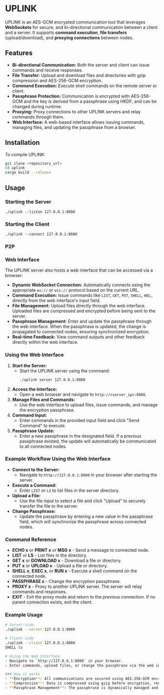# UPLINK

UPLINK is an AES-GCM encrypted communication tool that leverages **WebSockets** for secure, and bi-directional communication between a client and a server. It supports **command execution**, **file transfers** (upload/download), and **proxying connections** between nodes.

## Features

- **Bi-directional Communication:** Both the server and client can issue commands and receive responses.
- **File Transfer:** Upload and download files and directories with gzip compression and AES-256-GCM encryption.
- **Command Execution:** Execute shell commands on the remote server or client.
- **Passphrase Protection:** Communication is encrypted with AES-256-GCM and the key is derived from a passphrase using HKDF, and can be changed during runtime.
- **Proxying:** Proxy connections to other UPLINK servers and relay commands through them.
- **Web Interface:** A web-based interface allows issuing commands, managing files, and updating the passphrase from a browser.

## Installation

To compile UPLINK:

```sh
git clone <repository_url>
cd uplink
cargo build --release
```

## Usage
### Starting the Server
```
./uplink --listen 127.0.0.1:8080
```
### Starting the Client
```
./uplink --connect 127.0.0.1:8080
```
### P2P

### Web Interface
The UPLINK server also hosts a web interface that can be accessed via a browser:

- **Dynamic WebSocket Connection:** Automatically connects using the appropriate `ws://` or `wss://` protocol based on the current URL.
- **Command Execution:** Issue commands like `LIST`, `GET`, `PUT`, `SHELL`, etc., directly from the web interface's input field.
- **File Management:** Upload files directly through the web interface. Uploaded files are compressed and encrypted before being sent to the server.
- **Passphrase Management:** Enter and update the passphrase through the web interface. When the passphrase is updated, the change is propagated to connected nodes, ensuring synchronized encryption.
- **Real-time Feedback:** View command outputs and other feedback directly within the web interface.

### Using the Web Interface

1. **Start the Server:** 
   - Start the UPLINK server using the command:
     ```sh
     ./uplink server 127.0.0.1:8080
     ```
2. **Access the Interface:** 
   - Open a web browser and navigate to `http://<server_ip>:8080`.
3. **Manage Files and Commands:**
   - Use the web interface to upload files, issue commands, and manage the encryption passphrase.
4. **Command Input:**
   - Enter commands in the provided input field and click "Send Command" to execute.
5. **Passphrase Update:**
   - Enter a new passphrase in the designated field. If a previous passphrase existed, the update will automatically be communicated to all connected nodes.

### Example Workflow Using the Web Interface

- **Connect to the Server:**
  - Navigate to `http://127.0.0.1:8080` in your browser after starting the server.
- **Execute a Command:**
  - Enter `LIST` or `LS` to list files in the server directory.
- **Upload a File:**
  - Use the file input to select a file and click "Upload" to securely transfer the file to the server.
- **Change Passphrase:**
  - Update the passphrase by entering a new value in the passphrase field, which will synchronize the passphrase across connected nodes.

### Command Reference

- **ECHO x** or **PRINT x** or **MSG x** - Send a message to connected node.
- **LIST** or **LS** - List files in the directory.
- **GET x** or **DOWNLOAD x** - Download a file or directory.
- **PUT x** or **UPLOAD x** - Upload a file or directory.
- **SHELL x**, **EXEC x**, or **RUN x** - Execute a shell command on the connected node.
- **PASSPHRASE x** - Change the encryption passphrase.
- **PROXY x** - Proxy to another UPLINK server. The server will relay commands and responses.
- **EXIT** - Exit the proxy mode and return to the previous connection. If no parent connection exists, exit the client.

### Example Usage

```sh
# Server-side
./uplink --server 127.0.0.1:8080

# Client-side
./uplink --client 127.0.0.1:8080
SHELL ls

# Using the Web Interface
- Navigate to `http://127.0.0.1:8080` in your browser.
- Enter commands, upload files, or change the passphrase via the web interface.

### How it works
- **Encryption**: All communications are secured using AES-256-GCM encryption.
- **Compression**: Data is compressed using gzip before encryption, reducing transmission size.
- **Passphrase Management**: The passphrase is dynamically managed and can be updated during a session. Updates are automatically synchronized across connected nodes.